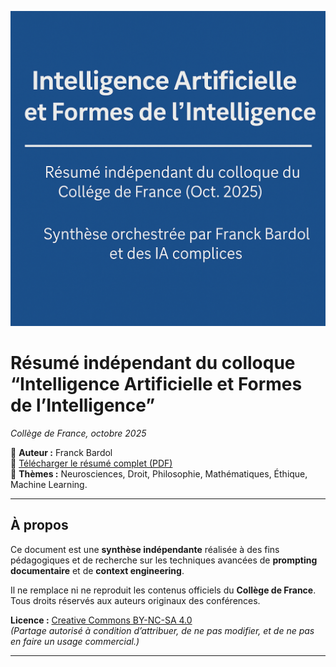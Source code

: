 ![Bannière du projet](./IA-collok-CDF.png)
# Résumé indépendant du colloque “Intelligence Artificielle et Formes de l’Intelligence”
_Collège de France, octobre 2025_

📘 **Auteur :** Franck Bardol  
🔗 [Télécharger le résumé complet (PDF)](./atelier-résumé-complexe-livrable-3-CLAUDE.pdf)  
🧠 **Thèmes :** Neurosciences, Droit, Philosophie, Mathématiques, Éthique, Machine Learning.

---

## À propos
Ce document est une **synthèse indépendante** réalisée à des fins pédagogiques et de recherche sur les techniques avancées de **prompting documentaire** et de **context engineering**.

Il ne remplace ni ne reproduit les contenus officiels du **Collège de France**.  
Tous droits réservés aux auteurs originaux des conférences.

**Licence :** [Creative Commons BY-NC-SA 4.0](https://creativecommons.org/licenses/by-nc-sa/4.0/deed.fr)  
*(Partage autorisé à condition d’attribuer, de ne pas modifier, et de ne pas en faire un usage commercial.)*

---


